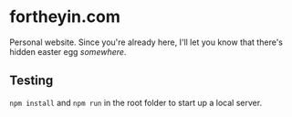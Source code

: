 # fortheyin.com
Personal website. Since you're already here, I'll let you know that there's hidden easter egg _somewhere_.

## Testing
`npm install` and `npm run` in the root folder to start up a local server.

